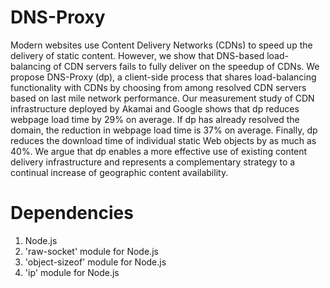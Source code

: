DNS-Proxy
=========
Modern websites use Content Delivery Networks (CDNs) to speed up the delivery of static content. However, we show that DNS-based load-balancing of CDN servers fails to fully deliver on the speedup of CDNs. We propose DNS-Proxy (dp), a client-side process that shares load-balancing functionality with CDNs by choosing from among resolved CDN servers based on last mile network performance. Our measurement study of CDN infrastructure deployed by Akamai and Google shows that dp reduces webpage load time by 29% on average. If dp has already resolved the domain, the reduction in webpage load time is 37% on average. Finally, dp reduces the download time of individual static Web objects by as much as 40%. We argue that dp enables a more effective use of existing content delivery infrastructure and represents a complementary strategy to a continual increase of geographic content availability.

Dependencies
============

1. Node.js
2. 'raw-socket' module for Node.js
3. 'object-sizeof' module for Node.js
4. 'ip' module for Node.js

